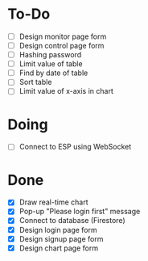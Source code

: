 # To-Do

- [ ] Design monitor page form
- [ ] Design control page form
- [ ] Hashing password
- [ ] Limit value of table
- [ ] Find by date of table
- [ ] Sort table
- [ ] Limit value of x-axis in chart

# Doing

- [ ] Connect to ESP using WebSocket

# Done

- [x] Draw real-time chart
- [x] Pop-up "Please login first" message
- [x] Connect to database (Firestore)
- [x] Design login page form
- [x] Design signup page form
- [x] Design chart page form
